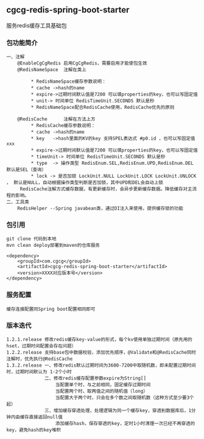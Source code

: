 ## cgcg-redis-spring-boot-starter
服务redis缓存工具基础包
### 包功能简介

    一、注解
        @EnableCgCgRedis 启用CgCgRedis，需要启用才能使包生效
        @RedisNameSpace  注解在类上
            
             * RedisNameSpace缓存参数说明：
             * cache ->hash的name
             * expire->过期时间默认值是7200 可以填properties的key，也可以写固定值
             * unit-> 时间单位 RedisTimeUnit.SECONDS 默认是秒
             * RedisNameSpace配合RedisCache使用，RedisCache优先的原则
            
        @RedisCache      注解在方法上方
             * RedisCache缓存参数说明：
             * cache ->hash的name
             * key   ->hash里面的KV的key 支持SPEL表达式 #p0.id ，也可以写固定值 xxx
             * expire->过期时间默认值是7200 可以填properties的key，也可以写固定值
             * timeUnit-> 时间单位 RedisTimeUnit.SECONDS 默认是秒
             * type  -> 操作类型 RedisEnum.SEL,RedisEnum.UPD,RedisEnum.DEL 默认是SEL（查询）
             * lock -> 是否加锁 LockUnit.NULL LockUnit.LOCK LockUnit.UNLOCK ， 默认是NULL，自动根据操作类型判断是否加锁，其中UPD和DEL会自动上锁
         RedisCache注解方式缓存数据，有更新缓存时，会异步更新缓存数据。降低缓存对主流程的影响。
    二、工具类
        RedisHelper --Spring javabean类，通过DI注入来使用，提供缓存锁的功能
        
### 包引用
    
    git clone 代码到本地
    mvn clean deploy部署到maven的仓库服务
    
    <dependency>
        <groupId>com.cgcg</groupId>
        <artifactId>cgcg-redis-spring-boot-starter</artifactId>
        <version>XXXX对应版本号</version>    
    </dependency>
    
### 服务配置
    
    缓存连接配置同Spring boot配置相同即可
      
      

### 版本迭代
    1.2.1.release 修改redis缓存key-value的形式，每个kv使用单独过期时间（原先用的hset，过期时间配置会存在问题）
    1.2.2.release 支持base包中数据校验，添加优先顺序，@Validate和@RedisCache同时注解时，优先执行@RedisCache
    1.3.2.release 一、修改redis默认过期时间为3600-7200中取随机数，即未配置过期时间时，过期时间默认为 1-2个小时
                  二、修改redis缓存配置参数expire为String[]
                      当配置单个时，与之前相同，固定缓存过期时间
                      当配置两个时，取两值之间的随机值（long）
                      当配置大于两个时，只会在多个数之间取随机数（这种方式至少要3个起）
                  三、增加缓存穿透处理，处理逻辑为同一个缓存key，穿透到数据库后，1分钟内由缓存直接返回null值
                      添加缓存hash，保存穿透的key，定时1小时清理一次已经不再穿透的key，避免hash的key堆积